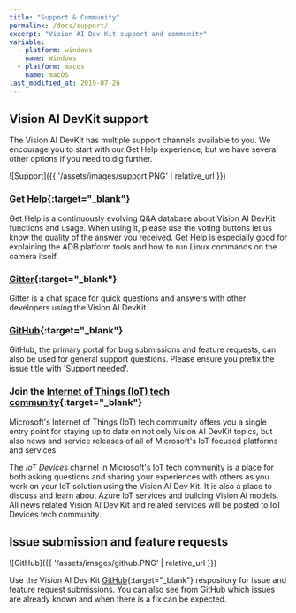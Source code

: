 ```yaml
---
title: "Support & Community"
permalink: /docs/support/
excerpt: "Vision AI Dev Kit support and community"
variable:
  - platform: windows
    name: Windows
  - platform: macos
    name: macOS
last_modified_at: 2019-07-26
---
```


## Vision AI DevKit support

The Vision AI DevKit has multiple support channels available to you. We encourage you to start with our Get Help experience, but we have several other options if you need to dig further.

![Support]({{ '/assets/images/support.PNG' | relative_url }})

### [Get Help](https://visionaidevkitsupport.azurewebsites.net/){:target="_blank"}

Get Help is a continuously evolving Q&A database about Vision AI DevKit functions and usage. When using it, please use the voting buttons let us know the quality of the answer you received. Get Help is especially good for explaining the ADB platform tools and how to run Linux commands on the camera itself.

### [Gitter](https://gitter.im/Microsoft/vision-ai-developer-kit){:target="_blank"}

Gitter is a chat space for quick questions and answers with other developers using the Vision AI DevKit.

### [GitHub](https://github.com/Microsoft/vision-ai-developer-kit/issues){:target="_blank"}

GitHub, the primary portal for bug submissions and feature requests, can also be used for general support questions. Please ensure you prefix the issue title with 'Support needed'.

### Join the [Internet of Things (IoT) tech community](https://techcommunity.microsoft.com/t5/Internet-of-Things-IoT/ct-p/IoT){:target="_blank"}

Microsoft's Internet of Things (IoT) tech community offers you a single entry point for staying up to date on not only Vision AI DevKit topics, but also news and service releases of all of Microsoft's IoT focused platforms and services.

The *IoT Devices* channel in Microsoft's IoT tech community is a place for both asking questions and sharing your experiences with others as you work on your IoT solution using the Vision AI Dev Kit. It is also a place to discuss and learn about Azure IoT services and building Vision AI models. All news related Vision AI Dev Kit and related services will be posted to IoT Devices tech community.

## Issue submission and feature requests

![GitHub]({{ '/assets/images/github.PNG' | relative_url }})

Use the Vision AI Dev Kit [GitHub](https://github.com/Microsoft/vision-ai-developer-kit/issues){:target="_blank"} respository for issue and feature request submissions. You can also see from GitHub which issues are already known and when there is a fix can be expected.

